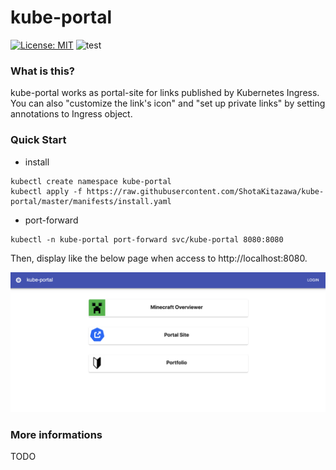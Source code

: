 # kube-portal

[![License: MIT](https://img.shields.io/badge/License-MIT-yellow.svg)](https://opensource.org/licenses/MIT)
![test](https://github.com/ShotaKitazawa/kube-portal/workflows/test/badge.svg)

### What is this?

kube-portal works as portal-site for links published by Kubernetes Ingress.
You can also "customize the link's icon" and "set up private links" by setting annotations to Ingress object.

### Quick Start

* install

```
kubectl create namespace kube-portal
kubectl apply -f https://raw.githubusercontent.com/ShotaKitazawa/kube-portal/master/manifests/install.yaml
```

* port-forward

```
kubectl -n kube-portal port-forward svc/kube-portal 8080:8080
```

Then, display like the below page when access to http://localhost:8080.

![page-top](https://raw.githubusercontent.com/ShotaKitazawa/kube-portal/image/page-top.png)

### More informations

TODO

<!--
[Documents](/docs)
-->

